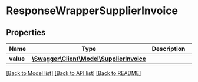 # ResponseWrapperSupplierInvoice

## Properties
Name | Type | Description | Notes
------------ | ------------- | ------------- | -------------
**value** | [**\Swagger\Client\Model\SupplierInvoice**](SupplierInvoice.md) |  | [optional] 

[[Back to Model list]](../../README.md#documentation-for-models) [[Back to API list]](../../README.md#documentation-for-api-endpoints) [[Back to README]](../../README.md)

